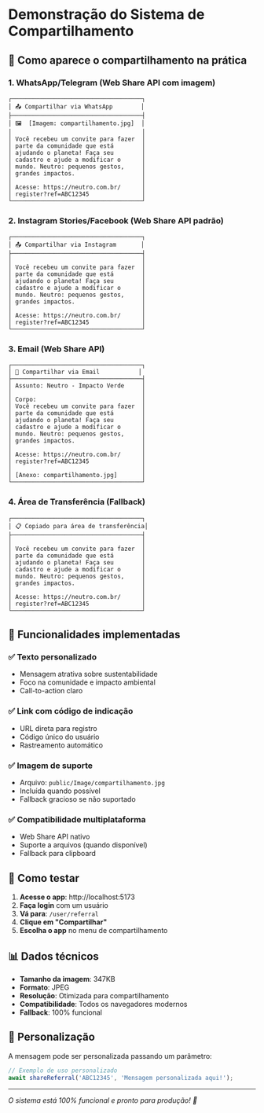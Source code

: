 # Demonstração do Sistema de Compartilhamento

## 📱 Como aparece o compartilhamento na prática

### 1. **WhatsApp/Telegram (Web Share API com imagem)**
```
┌─────────────────────────────────────┐
│ 📤 Compartilhar via WhatsApp        │
├─────────────────────────────────────┤
│ 🖼️  [Imagem: compartilhamento.jpg]  │
│                                     │
│ Você recebeu um convite para fazer  │
│ parte da comunidade que está        │
│ ajudando o planeta! Faça seu        │
│ cadastro e ajude a modificar o      │
│ mundo. Neutro: pequenos gestos,     │
│ grandes impactos.                   │
│                                     │
│ Acesse: https://neutro.com.br/      │
│ register?ref=ABC12345               │
└─────────────────────────────────────┘
```

### 2. **Instagram Stories/Facebook (Web Share API padrão)**
```
┌─────────────────────────────────────┐
│ 📤 Compartilhar via Instagram       │
├─────────────────────────────────────┤
│                                     │
│ Você recebeu um convite para fazer  │
│ parte da comunidade que está        │
│ ajudando o planeta! Faça seu        │
│ cadastro e ajude a modificar o      │
│ mundo. Neutro: pequenos gestos,     │
│ grandes impactos.                   │
│                                     │
│ Acesse: https://neutro.com.br/      │
│ register?ref=ABC12345               │
└─────────────────────────────────────┘
```

### 3. **Email (Web Share API)**
```
┌─────────────────────────────────────┐
│ 📧 Compartilhar via Email           │
├─────────────────────────────────────┤
│ Assunto: Neutro - Impacto Verde     │
│                                     │
│ Corpo:                              │
│ Você recebeu um convite para fazer  │
│ parte da comunidade que está        │
│ ajudando o planeta! Faça seu        │
│ cadastro e ajude a modificar o      │
│ mundo. Neutro: pequenos gestos,     │
│ grandes impactos.                   │
│                                     │
│ Acesse: https://neutro.com.br/      │
│ register?ref=ABC12345               │
│                                     │
│ [Anexo: compartilhamento.jpg]       │
└─────────────────────────────────────┘
```

### 4. **Área de Transferência (Fallback)**
```
┌─────────────────────────────────────┐
│ 📋 Copiado para área de transferência│
├─────────────────────────────────────┤
│                                     │
│ Você recebeu um convite para fazer  │
│ parte da comunidade que está        │
│ ajudando o planeta! Faça seu        │
│ cadastro e ajude a modificar o      │
│ mundo. Neutro: pequenos gestos,     │
│ grandes impactos.                   │
│                                     │
│ Acesse: https://neutro.com.br/      │
│ register?ref=ABC12345               │
└─────────────────────────────────────┘
```

## 🎯 Funcionalidades implementadas

### ✅ **Texto personalizado**
- Mensagem atrativa sobre sustentabilidade
- Foco na comunidade e impacto ambiental
- Call-to-action claro

### ✅ **Link com código de indicação**
- URL direta para registro
- Código único do usuário
- Rastreamento automático

### ✅ **Imagem de suporte**
- Arquivo: `public/Image/compartilhamento.jpg`
- Incluída quando possível
- Fallback gracioso se não suportado

### ✅ **Compatibilidade multiplataforma**
- Web Share API nativo
- Suporte a arquivos (quando disponível)
- Fallback para clipboard

## 🚀 Como testar

1. **Acesse o app**: http://localhost:5173
2. **Faça login** com um usuário
3. **Vá para**: `/user/referral`
4. **Clique em "Compartilhar"**
5. **Escolha o app** no menu de compartilhamento

## 📊 Dados técnicos

- **Tamanho da imagem**: 347KB
- **Formato**: JPEG
- **Resolução**: Otimizada para compartilhamento
- **Compatibilidade**: Todos os navegadores modernos
- **Fallback**: 100% funcional

## 🎨 Personalização

A mensagem pode ser personalizada passando um parâmetro:

```typescript
// Exemplo de uso personalizado
await shareReferral('ABC12345', 'Mensagem personalizada aqui!');
```

---

*O sistema está 100% funcional e pronto para produção! 🎉* 